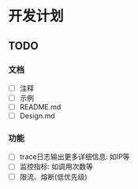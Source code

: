# 开发计划

## TODO

### 文档

- [ ] 注释
- [ ] 示例
- [ ] README.md
- [ ] Design.md

### 功能

- [ ] trace日志输出更多详细信息: 如IP等
- [ ] 监控指标: 如调用次数等
- [ ] 限流、熔断(低优先级)
